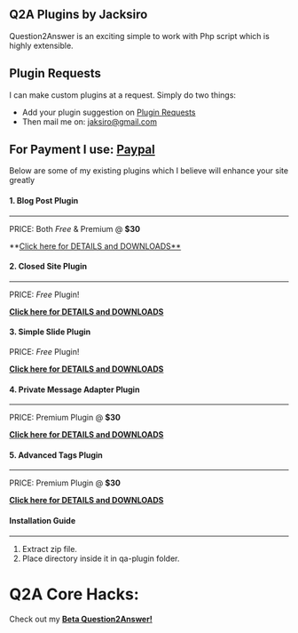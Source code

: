##  Q2A Plugins by Jacksiro
Question2Answer is an exciting simple to work with Php script which is highly extensible.


Plugin Requests
---------------
I can make custom plugins at a request. Simply do two things:
- Add your plugin suggestion on [Plugin Requests](http://www.question2answer.org/qa/65702/plugin-requests-what-plugins-wish-have-developed-your-site)
- Then mail me on: jaksiro@gmail.com

For Payment I use: [Paypal](https://paypal.me/jacksiro)
--------


Below are some of my existing plugins which I believe will enhance your site greatly
#### 1. Blog Post Plugin
------------------------
PRICE: Both *Free* & Premium @ **$30**

**[Click here for DETAILS and DOWNLOADS**](https://github.com/JackSiro/Q2A-Blog-Post-Plugin)


#### 2. Closed Site Plugin
--------------------------
PRICE: *Free* Plugin!

[**Click here for DETAILS and DOWNLOADS**](https://github.com/JackSiro/Q2A-Closed-Site-Plugin)


#### 3. Simple Slide Plugin 
PRICE: *Free* Plugin!

[**Click here for DETAILS and DOWNLOADS**](https://github.com/JackSiro/Q2A-Simple-Slide-Plugin)


#### 4. Private Message Adapter Plugin
--------------------------------------
PRICE: Premium Plugin @ **$30**

[**Click here for DETAILS and DOWNLOADS**](https://github.com/JackSiro/Q2A-PM-Adapter-Plugin)


#### 5. Advanced Tags Plugin
----------------------------
PRICE: Premium Plugin @ **$30**

[**Click here for DETAILS and DOWNLOADS**](https://github.com/JackSiro/Q2A-Advanced-Tags-Plugin)

#### Installation Guide
-----------------------
1. Extract zip file.
2. Place directory inside it in qa-plugin folder.


Q2A Core Hacks:
===============

Check out my [**Beta Question2Answer!**](https://github.com/JackSiro/Question2Answer)

